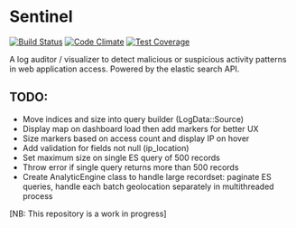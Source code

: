 Sentinel
========
[![Build Status](https://travis-ci.org/foxjerem/sentinel.svg?branch=master)](https://travis-ci.org/foxjerem/sentinel)
[![Code Climate](https://codeclimate.com/github/foxjerem/sentinel/badges/gpa.svg)](https://codeclimate.com/github/foxjerem/sentinel)
[![Test Coverage](https://codeclimate.com/github/foxjerem/sentinel/badges/coverage.svg)](https://codeclimate.com/github/foxjerem/sentinel)

A log auditor / visualizer to detect malicious or suspicious activity patterns in web application access. Powered by the elastic search API.

## TODO:
* Move indices and size into query builder (LogData::Source)
* Display map on dashboard load then add markers for better UX
* Size markers based on access count and display IP on hover
* Add validation for fields not null (ip_location)
* Set maximum size on single ES query of 500 records
* Throw error if single query returns more than 500 records
* Create AnalyticEngine class to handle large recordset: paginate ES queries, handle each batch geolocation separately in multithreaded process

[NB: This repository is a work in progress]